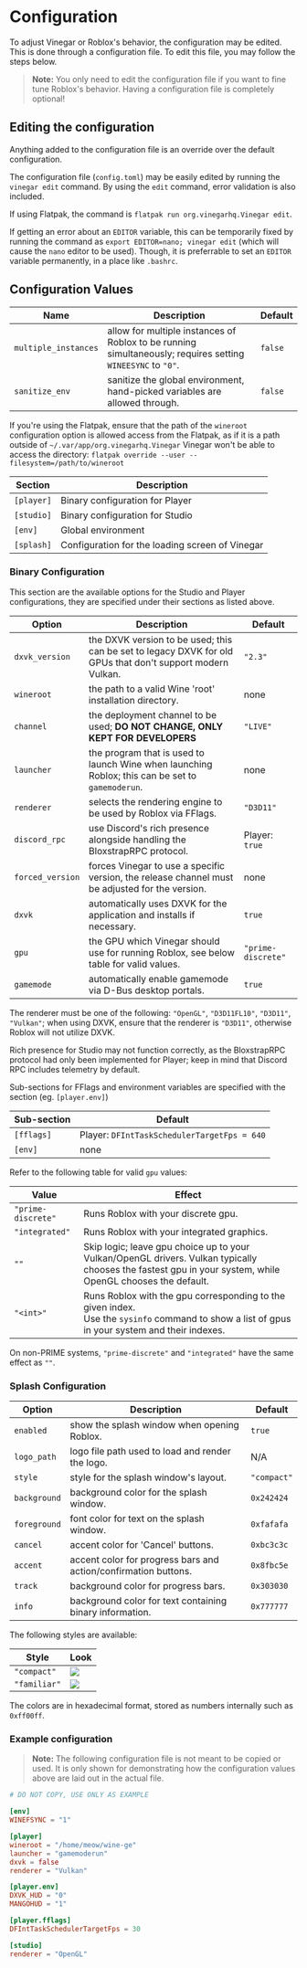 # Configuration

To adjust Vinegar or Roblox's behavior, the configuration may be edited. This is done through a configuration file. To edit this file, you may follow the steps below.

> **Note:** You only need to edit the configuration file if you want to fine tune Roblox's behavior. Having a configuration file is completely optional!

## Editing the configuration

Anything added to the configuration file is an override over the default configuration.

The configuration file (`config.toml`) may be easily edited by running the `vinegar edit` command. By using the `edit` command, error validation is also included.

If using Flatpak, the command is `flatpak run org.vinegarhq.Vinegar edit`.

If getting an error about an `EDITOR` variable, this can be temporarily fixed by running the command as `export EDITOR=nano; vinegar edit` (which will cause the `nano` editor to be used). Though, it is preferrable to set an `EDITOR` variable permanently, in a place like `.bashrc`.

## Configuration Values

| Name                 | Description                                                                                                 | Default |
| -------------------- | ----------------------------------------------------------------------------------------------------------- | ------- |
| `multiple_instances` | allow for multiple instances of Roblox to be running simultaneously; requires setting `WINEESYNC` to `"0"`. | `false` |
| `sanitize_env`       | sanitize the global environment, hand-picked variables are allowed through.                                 | `false` |

If you're using the Flatpak, ensure that the path of the `wineroot` configuration option is allowed access from the Flatpak, as if it is a path outside of `~/.var/app/org.vinegarhq.Vinegar` Vinegar won't be able to access the directory: `flatpak override --user --filesystem=/path/to/wineroot`

| Section    | Description                                    |
| ---------- | ---------------------------------------------- |
| `[player]` | Binary configuration for Player                |
| `[studio]` | Binary configuration for Studio                |
| `[env]`    | Global environment                             |
| `[splash]` | Configuration for the loading screen of Vinegar |

### Binary Configuration

This section are the available options for the Studio and Player configurations, they are specified under their sections as listed above.

| Option             | Description                                                                                                | Default            |
| ------------------ | ---------------------------------------------------------------------------------------------------------- | ------------------ |
| `dxvk_version`     | the DXVK version to be used; this can be set to legacy DXVK for old GPUs that don't support modern Vulkan. | `"2.3"`            |
| `wineroot`         | the path to a valid Wine 'root' installation directory.                                                    | none               |
| `channel`          | the deployment channel to be used; **DO NOT CHANGE, ONLY KEPT FOR DEVELOPERS**                             | `"LIVE"`           |
| `launcher`         | the program that is used to launch Wine when launching Roblox; this can be set to `gamemoderun`.           | none               |
| `renderer`         | selects the rendering engine to be used by Roblox via FFlags.                                              | `"D3D11"`          |
| `discord_rpc`      | use Discord's rich presence alongside handling the BloxstrapRPC protocol.                                  | Player: `true`     |
| `forced_version`   | forces Vinegar to use a specific version, the release channel must be adjusted for the version.            | none               |
| `dxvk`             | automatically uses DXVK for the application and installs if necessary.                                     | `true`             |
| `gpu`              | the GPU which Vinegar should use for running Roblox, see below table for valid values.                     | `"prime-discrete"` |
| `gamemode`         | automatically enable gamemode via D-Bus desktop portals.                                                   | `true`             |

The renderer must be one of the following: `"OpenGL"`, `"D3D11FL10"`, `"D3D11"`, `"Vulkan"`;
when using DXVK, ensure that the renderer is `"D3D11"`, otherwise Roblox will not utilize DXVK.

Rich presence for Studio may not function correctly, as the BloxstrapRPC protocol had only been implemented for Player; keep in mind that Discord RPC includes telemetry by default.

Sub-sections for FFlags and environment variables are specified with the section (eg. `[player.env]`)

| Sub-section | Default                                     |
| ----------- | ------------------------------------------- |
| `[fflags]`  | Player: `DFIntTaskSchedulerTargetFps = 640` |
| `[env]`     | none                                        |

Refer to the following table for valid `gpu` values:

| Value              | Effect                                                                                                                                                    |
| ------------------ | --------------------------------------------------------------------------------------------------------------------------------------------------------- |
| `"prime-discrete"` | Runs Roblox with your discrete gpu.                                                                                                                       |
| `"integrated"`     | Runs Roblox with your integrated graphics.                                                                                                                |
| `""`               | Skip logic; leave gpu choice up to your Vulkan/OpenGL drivers. Vulkan typically chooses the fastest gpu in your system, while OpenGL chooses the default. |
| `"<int>"`          | Runs Roblox with the gpu corresponding to the given index.<br/>Use the `sysinfo` command to show a list of gpus in your system and their indexes.         |

On non-PRIME systems, `"prime-discrete"` and `"integrated"` have the same effect as `""`.

### Splash Configuration

| Option       | Description                                                     | Default     |
| ------------ | --------------------------------------------------------------- | ----------- |
| `enabled`    | show the splash window when opening Roblox.                     | `true`      |
| `logo_path`  | logo file path used to load and render the logo.                | N/A         |
| `style`      | style for the splash window's layout.                           | `"compact"` |
| `background` | background color for the splash window.                         | `0x242424`  |
| `foreground` | font color for text on the splash window.                       | `0xfafafa`  |
| `cancel`     | accent color for 'Cancel' buttons.                              | `0xbc3c3c`  |
| `accent`     | accent color for progress bars and action/confirmation buttons. | `0x8fbc5e`  |
| `track`      | background color for progress bars.                             | `0x303030`  |
| `info`       | background color for text containing binary information.        | `0x777777`  |

The  following styles are available:

| Style        | Look                       |
| ------------ | -------------------------- |
| `"compact"`  | ![](./splash-compact.png)  |
| `"familiar"` | ![](./splash-familiar.png) |

The colors are in hexadecimal format, stored as numbers internally such as `0xff00ff`.

### Example configuration

> **Note:** The following configuration file is not meant to be copied or used. It is only shown for demonstrating how the configuration values above are laid out in the actual file.

```toml
# DO NOT COPY, USE ONLY AS EXAMPLE

[env]
WINEFSYNC = "1"

[player]
wineroot = "/home/meow/wine-ge"
launcher = "gamemoderun"
dxvk = false
renderer = "Vulkan"

[player.env]
DXVK_HUD = "0"
MANGOHUD = "1"

[player.fflags]
DFIntTaskSchedulerTargetFps = 30

[studio]
renderer = "OpenGL"
```
